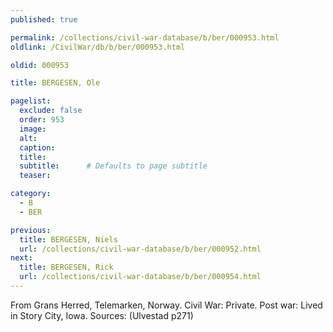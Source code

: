 ```yaml
---
published: true

permalink: /collections/civil-war-database/b/ber/000953.html
oldlink: /CivilWar/db/b/ber/000953.html

oldid: 000953

title: BERGESEN, Ole

pagelist:
  exclude: false
  order: 953
  image: 
  alt:
  caption:
  title:
  subtitle:      # Defaults to page subtitle
  teaser:

category: 
  - B 
  - BER

previous:
  title: BERGESEN, Niels
  url: /collections/civil-war-database/b/ber/000952.html  
next:
  title: BERGESEN, Rick
  url: /collections/civil-war-database/b/ber/000954.html   
---
```

From Grans Herred, Telemarken, Norway. Civil War: Private. Post war: Lived in Story City, Iowa. Sources: (Ulvestad p271)